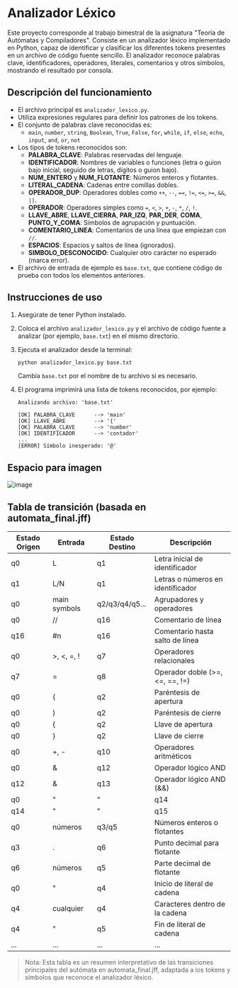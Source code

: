 # Analizador Léxico

Este proyecto corresponde al trabajo bimestral de la asignatura "Teoría de Autómatas y Compiladores". Consiste en un analizador léxico implementado en Python, capaz de identificar y clasificar los diferentes tokens presentes en un archivo de código fuente sencillo. El analizador reconoce palabras clave, identificadores, operadores, literales, comentarios y otros símbolos, mostrando el resultado por consola.

## Descripción del funcionamiento

- El archivo principal es `analizador_lexico.py`.
- Utiliza expresiones regulares para definir los patrones de los tokens.
- El conjunto de palabras clave reconocidas es:
  - `main`, `number`, `string`, `Boolean`, `True`, `False`, `for`, `while`, `if`, `else`, `echo`, `input`, `and`, `or`, `not`
- Los tipos de tokens reconocidos son:
  - **PALABRA_CLAVE**: Palabras reservadas del lenguaje.
  - **IDENTIFICADOR**: Nombres de variables o funciones (letra o guion bajo inicial, seguido de letras, dígitos o guion bajo).
  - **NUM_ENTERO** y **NUM_FLOTANTE**: Números enteros y flotantes.
  - **LITERAL_CADENA**: Cadenas entre comillas dobles.
  - **OPERADOR_DUP**: Operadores dobles como `++`, `--`, `==`, `!=`, `<=`, `>=`, `&&`, `||`.
  - **OPERADOR**: Operadores simples como `=`, `<`, `>`, `+`, `-`, `*`, `/`, `!`.
  - **LLAVE_ABRE**, **LLAVE_CIERRA**, **PAR_IZQ**, **PAR_DER**, **COMA**, **PUNTO_Y_COMA**: Símbolos de agrupación y puntuación.
  - **COMENTARIO_LINEA**: Comentarios de una línea que empiezan con `//`.
  - **ESPACIOS**: Espacios y saltos de línea (ignorados).
  - **SIMBOLO_DESCONOCIDO**: Cualquier otro carácter no esperado (marca error).
- El archivo de entrada de ejemplo es `base.txt`, que contiene código de prueba con todos los elementos anteriores.

## Instrucciones de uso

1. Asegúrate de tener Python instalado.
2. Coloca el archivo `analizador_lexico.py` y el archivo de código fuente a analizar (por ejemplo, `base.txt`) en el mismo directorio.
3. Ejecuta el analizador desde la terminal:

   ```sh
   python analizador_lexico.py base.txt
   ```

   Cambia `base.txt` por el nombre de tu archivo si es necesario.

4. El programa imprimirá una lista de tokens reconocidos, por ejemplo:

   ```
   Analizando archivo: 'base.txt'

   [OK] PALABRA_CLAVE      --> 'main'
   [OK] LLAVE_ABRE         --> '{'
   [OK] PALABRA_CLAVE      --> 'number'
   [OK] IDENTIFICADOR      --> 'contador'
   ...
   [ERROR] Símbolo inesperado: '@'
   ```

## Espacio para imagen

![image](https://github.com/user-attachments/assets/be0ba96f-68c4-4690-a8b9-9f44c9582489)


## Tabla de transición (basada en automata_final.jff)

| Estado Origen | Entrada      | Estado Destino | Descripción                       |
|-------------- |------------- |---------------|-----------------------------------|
| q0            | L            | q1            | Letra inicial de identificador    |
| q1            | L/N          | q1            | Letras o números en identificador |
| q0            | main symbols | q2/q3/q4/q5...| Agrupadores y operadores          |
| q0            | //           | q16           | Comentario de línea               |
| q16           | #n           | q16           | Comentario hasta salto de línea   |
| q0            | >, <, =, !   | q7            | Operadores relacionales           |
| q7            | =            | q8            | Operador doble (>=, <=, ==, !=)   |
| q0            | (            | q2            | Paréntesis de apertura            |
| q0            | )            | q2            | Paréntesis de cierre              |
| q0            | {            | q2            | Llave de apertura                 |
| q0            | }            | q2            | Llave de cierre                   |
| q0            | +, -         | q10           | Operadores aritméticos            |
| q0            | &            | q12           | Operador lógico AND               |
| q12           | &            | q13           | Operador lógico AND (&&)          |
| q0            | "|"            | q14           | Operador lógico OR                |
| q14           | "|"            | q15           | Operador lógico OR (||)           |
| q0            | números      | q3/q5         | Números enteros o flotantes       |
| q3            | .            | q6            | Punto decimal para flotante       |
| q6            | números      | q5            | Parte decimal de flotante         |
| q0            | "            | q4            | Inicio de literal de cadena       |
| q4            | cualquier    | q4            | Caracteres dentro de la cadena    |
| q4            | "            | q5            | Fin de literal de cadena          |
| ...           | ...          | ...           | ...                               |

> Nota: Esta tabla es un resumen interpretativo de las transiciones principales del autómata en automata_final.jff, adaptada a los tokens y símbolos que reconoce el analizador léxico.
